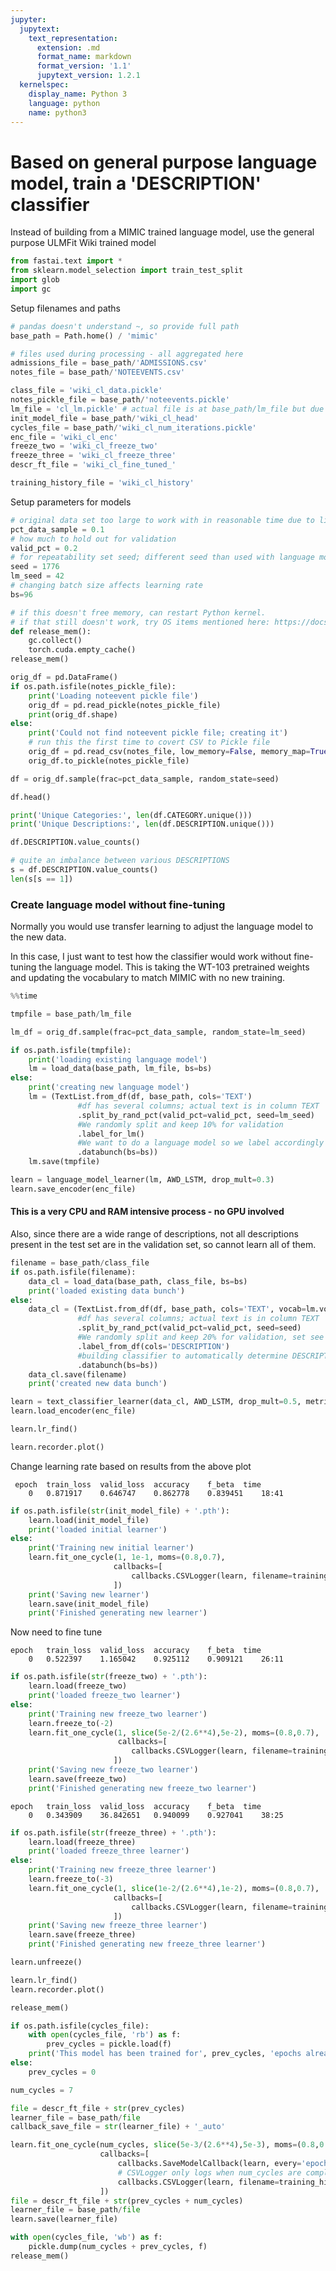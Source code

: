 ```yaml
---
jupyter:
  jupytext:
    text_representation:
      extension: .md
      format_name: markdown
      format_version: '1.1'
      jupytext_version: 1.2.1
  kernelspec:
    display_name: Python 3
    language: python
    name: python3
---
```


# Based on general purpose language model, train a 'DESCRIPTION' classifier

Instead of building from a MIMIC trained language model, use the general purpose ULMFit Wiki trained model

```python
from fastai.text import *
from sklearn.model_selection import train_test_split
import glob
import gc
```

Setup filenames and paths

```python
# pandas doesn't understand ~, so provide full path
base_path = Path.home() / 'mimic'

# files used during processing - all aggregated here
admissions_file = base_path/'ADMISSIONS.csv'
notes_file = base_path/'NOTEEVENTS.csv'

class_file = 'wiki_cl_data.pickle'
notes_pickle_file = base_path/'noteevents.pickle'
lm_file = 'cl_lm.pickle' # actual file is at base_path/lm_file but due to fastai function, have to pass file name separately
init_model_file = base_path/'wiki_cl_head'
cycles_file = base_path/'wiki_cl_num_iterations.pickle'
enc_file = 'wiki_cl_enc'
freeze_two = 'wiki_cl_freeze_two'
freeze_three = 'wiki_cl_freeze_three'
descr_ft_file = 'wiki_cl_fine_tuned_'

training_history_file = 'wiki_cl_history'
```

Setup parameters for models

```python
# original data set too large to work with in reasonable time due to limted GPU resources
pct_data_sample = 0.1
# how much to hold out for validation
valid_pct = 0.2
# for repeatability set seed; different seed than used with language model
seed = 1776
lm_seed = 42
# changing batch size affects learning rate
bs=96
```

```python
# if this doesn't free memory, can restart Python kernel.
# if that still doesn't work, try OS items mentioned here: https://docs.fast.ai/dev/gpu.html
def release_mem():
    gc.collect()
    torch.cuda.empty_cache()
release_mem()
```

```python
orig_df = pd.DataFrame()
if os.path.isfile(notes_pickle_file):
    print('Loading noteevent pickle file')
    orig_df = pd.read_pickle(notes_pickle_file)
    print(orig_df.shape)
else:
    print('Could not find noteevent pickle file; creating it')
    # run this the first time to covert CSV to Pickle file
    orig_df = pd.read_csv(notes_file, low_memory=False, memory_map=True)
    orig_df.to_pickle(notes_pickle_file)
```

```python
df = orig_df.sample(frac=pct_data_sample, random_state=seed)
```

```python
df.head()
```

```python
print('Unique Categories:', len(df.CATEGORY.unique()))
print('Unique Descriptions:', len(df.DESCRIPTION.unique()))
```

```python
df.DESCRIPTION.value_counts()
```

```python
# quite an imbalance between various DESCRIPTIONS
s = df.DESCRIPTION.value_counts()
len(s[s == 1])
```

### Create language model without fine-tuning

Normally you would use transfer learning to adjust the language model to the new data.

In this case, I just want to test how the classifier would work without fine-tuning the language model. This is taking the WT-103 pretrained weights and updating the vocabulary to match MIMIC with no new training.

```python
%%time

tmpfile = base_path/lm_file

lm_df = orig_df.sample(frac=pct_data_sample, random_state=lm_seed)

if os.path.isfile(tmpfile):
    print('loading existing language model')
    lm = load_data(base_path, lm_file, bs=bs)
else:
    print('creating new language model')
    lm = (TextList.from_df(df, base_path, cols='TEXT')
               #df has several columns; actual text is in column TEXT
               .split_by_rand_pct(valid_pct=valid_pct, seed=lm_seed)
               #We randomly split and keep 10% for validation
               .label_for_lm()
               #We want to do a language model so we label accordingly
               .databunch(bs=bs))
    lm.save(tmpfile)
```

```python
learn = language_model_learner(lm, AWD_LSTM, drop_mult=0.3)
learn.save_encoder(enc_file)
```

#### This is a very CPU and RAM intensive process - no GPU involved

Also, since there are a wide range of descriptions, not all descriptions present in the test set are in the validation set, so cannot learn all of them.

```python
filename = base_path/class_file
if os.path.isfile(filename):
    data_cl = load_data(base_path, class_file, bs=bs)
    print('loaded existing data bunch')
else:
    data_cl = (TextList.from_df(df, base_path, cols='TEXT', vocab=lm.vocab)
               #df has several columns; actual text is in column TEXT
               .split_by_rand_pct(valid_pct=valid_pct, seed=seed)
               #We randomly split and keep 20% for validation, set see for repeatability
               .label_from_df(cols='DESCRIPTION')
               #building classifier to automatically determine DESCRIPTION
               .databunch(bs=bs))
    data_cl.save(filename)
    print('created new data bunch')
```

```python
learn = text_classifier_learner(data_cl, AWD_LSTM, drop_mult=0.5, metrics=[accuracy, FBeta(average='weighted', beta=1)])
learn.load_encoder(enc_file)
```

```python
learn.lr_find()
```

```python
learn.recorder.plot()
```

Change learning rate based on results from the above plot

     epoch 	train_loss 	valid_loss 	accuracy 	f_beta 	time
        0 	0.871917 	0.646747 	0.862778 	0.839451 	18:41
```python
if os.path.isfile(str(init_model_file) + '.pth'):
    learn.load(init_model_file)
    print('loaded initial learner')
else:
    print('Training new initial learner')
    learn.fit_one_cycle(1, 1e-1, moms=(0.8,0.7),
                       callbacks=[
                           callbacks.CSVLogger(learn, filename=training_history_file, append=True)
                       ])
    print('Saving new learner')
    learn.save(init_model_file)
    print('Finished generating new learner')
```

Now need to fine tune

    epoch	train_loss	valid_loss	accuracy	f_beta	time
        0	0.522397	1.165042	0.925112	0.909121	26:11

```python
if os.path.isfile(str(freeze_two) + '.pth'):
    learn.load(freeze_two)
    print('loaded freeze_two learner')
else:
    print('Training new freeze_two learner')
    learn.freeze_to(-2)
    learn.fit_one_cycle(1, slice(5e-2/(2.6**4),5e-2), moms=(0.8,0.7),
                        callbacks=[
                           callbacks.CSVLogger(learn, filename=training_history_file, append=True)
                       ])
    print('Saving new freeze_two learner')
    learn.save(freeze_two)
    print('Finished generating new freeze_two learner')
```

    epoch	train_loss	valid_loss	accuracy	f_beta	time
        0	0.343909	36.842651	0.940099	0.927041	38:25

```python
if os.path.isfile(str(freeze_three) + '.pth'):
    learn.load(freeze_three)
    print('loaded freeze_three learner')
else:
    print('Training new freeze_three learner')
    learn.freeze_to(-3)
    learn.fit_one_cycle(1, slice(1e-2/(2.6**4),1e-2), moms=(0.8,0.7),
                       callbacks=[
                           callbacks.CSVLogger(learn, filename=training_history_file, append=True)
                       ])
    print('Saving new freeze_three learner')
    learn.save(freeze_three)
    print('Finished generating new freeze_three learner')
```

```python
learn.unfreeze()
```

```python
learn.lr_find()
learn.recorder.plot()
```

```python
release_mem()
```

```python
if os.path.isfile(cycles_file):
    with open(cycles_file, 'rb') as f:
        prev_cycles = pickle.load(f)
    print('This model has been trained for', prev_cycles, 'epochs already')  
else:
    prev_cycles = 0
```

```python
num_cycles = 7

file = descr_ft_file + str(prev_cycles)
learner_file = base_path/file
callback_save_file = str(learner_file) + '_auto'

learn.fit_one_cycle(num_cycles, slice(5e-3/(2.6**4),5e-3), moms=(0.8,0.7),
                    callbacks=[
                        callbacks.SaveModelCallback(learn, every='epoch', monitor='accuracy', name=callback_save_file),
                        # CSVLogger only logs when num_cycles are complete
                        callbacks.CSVLogger(learn, filename=training_history_file, append=True)
                    ])
file = descr_ft_file + str(prev_cycles + num_cycles)
learner_file = base_path/file
learn.save(learner_file)

with open(cycles_file, 'wb') as f:
    pickle.dump(num_cycles + prev_cycles, f)
release_mem()
```

```python

```
